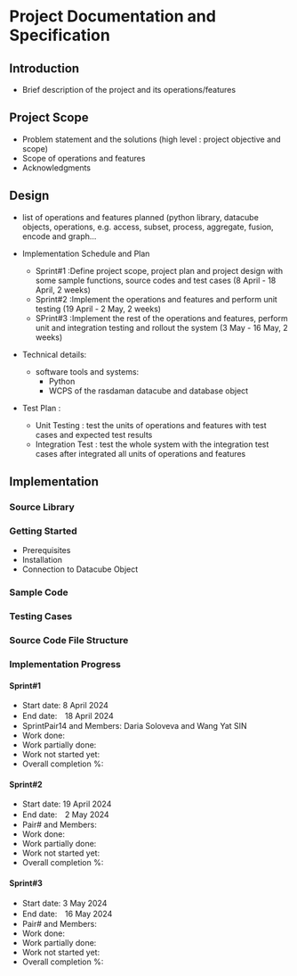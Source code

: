 # Project Documentation and Specification

## Introduction
+ Brief description of the project and its operations/features

## Project Scope
+ Problem statement and the solutions (high level : project objective and scope)
+ Scope of operations and features
+ Acknowledgments 

## Design 
+ list of operations and features planned (python library, datacube objects, operations, e.g. access, subset, process, aggregate, fusion, encode and graph…
+ Implementation Schedule and Plan
  - Sprint#1 :Define project scope, project plan and project design with some sample functions, source codes and test cases (8 April - 18 April, 2 weeks)
  - Sprint#2 :Implement the operations and features and perform unit testing (19 April - 2 May, 2 weeks)
  - SPrint#3 :Implement the rest of the operations and features, perform unit and integration testing and rollout the system (3 May - 16 May, 2 weeks)

+ Technical details:
  - software tools and systems:
    - Python
    - WCPS of the rasdaman datacube and database object 
+ Test Plan :
  - Unit Testing : test the units of operations and features with test cases and expected test results 
  - Integration Test : test the whole system with the integration test cases after integrated all units of operations and features

## Implementation
### Source Library
### Getting Started
+ Prerequisites
+ Installation
+ Connection to Datacube Object

### Sample Code

### Testing Cases

### Source Code File Structure

### Implementation Progress
#### Sprint#1
+ Start date: 8 April 2024
+ End date:　18 April 2024
+ SprintPair14 and Members: Daria Soloveva and Wang Yat SIN 
+ Work done:
+ Work partially done:
+ Work not started yet:
+ Overall completion %: 

#### Sprint#2
+ Start date: 19 April 2024
+ End date:　2 May 2024
+ Pair# and Members: 
+ Work done:
+ Work partially done:
+ Work not started yet:
+ Overall completion %: 
  
#### Sprint#3
+ Start date: 3 May 2024
+ End date:　16 May 2024
+ Pair# and Members: 
+ Work done:
+ Work partially done:
+ Work not started yet:
+ Overall completion %: 
